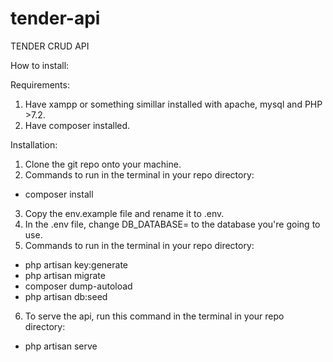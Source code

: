 # tender-api
 TENDER CRUD API


How to install:

Requirements:
1) Have xampp or something simillar installed with apache, mysql and PHP >7.2.
2) Have composer installed.

Installation:
1) Clone the git repo onto your machine.
2) Commands to run in the terminal in your repo directory:
- composer install
3) Copy the env.example file and rename it to .env.
4) In the .env file, change DB_DATABASE= to the database you're going to use.
5) Commands to run in the terminal in your repo directory:
- php artisan key:generate
- php artisan migrate
- composer dump-autoload
- php artisan db:seed
6) To serve the api, run this command in the terminal in your repo directory:
- php artisan serve
